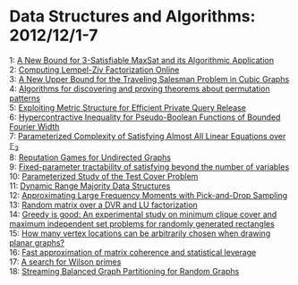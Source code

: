 # Data Structures and Algorithms: 2012/12/1-7  
1: [A New Bound for 3-Satisfiable MaxSat and its Algorithmic Application](https://doi.org/10.48550/arXiv.1104.2818)  
2: [Computing Lempel-Ziv Factorization Online](https://doi.org/10.48550/arXiv.1202.5233)  
3: [A New Upper Bound for the Traveling Salesman Problem in Cubic Graphs](https://doi.org/10.48550/arXiv.1207.4694)  
4: [Algorithms for discovering and proving theorems about permutation  patterns](https://doi.org/10.48550/arXiv.1211.7110)  
5: [Exploiting Metric Structure for Efficient Private Query Release](https://doi.org/10.48550/arXiv.1211.7302)  
6: [Hypercontractive Inequality for Pseudo-Boolean Functions of Bounded  Fourier Width](https://doi.org/10.48550/arXiv.1106.1049)  
7: [Parameterized Complexity of Satisfying Almost All Linear Equations over  $\mathbb{F}_2$](https://doi.org/10.48550/arXiv.1110.5915)  
8: [Reputation Games for Undirected Graphs](https://doi.org/10.48550/arXiv.1205.6683)  
9: [Fixed-parameter tractability of satisfying beyond the number of  variables](https://doi.org/10.48550/arXiv.1212.0106)  
10: [Parameterized Study of the Test Cover Problem](https://doi.org/10.48550/arXiv.1212.0117)  
11: [Dynamic Range Majority Data Structures](https://doi.org/10.48550/arXiv.1104.5517)  
12: [Approximating Large Frequency Moments with Pick-and-Drop Sampling](https://doi.org/10.48550/arXiv.1212.0202)  
13: [Random matrix over a DVR and LU factorization](https://doi.org/10.48550/arXiv.1212.0308)  
14: [Greedy is good: An experimental study on minimum clique cover and  maximum independent set problems for randomly generated rectangles](https://doi.org/10.48550/arXiv.1212.0640)  
15: [How many vertex locations can be arbitrarily chosen when drawing planar  graphs?](https://doi.org/10.48550/arXiv.1212.0804)  
16: [Fast approximation of matrix coherence and statistical leverage](https://doi.org/10.48550/arXiv.1109.3843)  
17: [A search for Wilson primes](https://doi.org/10.48550/arXiv.1209.3436)  
18: [Streaming Balanced Graph Partitioning for Random Graphs](https://doi.org/10.48550/arXiv.1212.1121)  